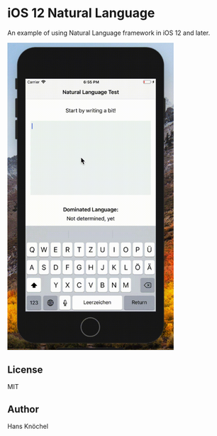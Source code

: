 # iOS 12 Natural Language

An example of using Natural Language framework in iOS 12 and later.

<img src="example.gif" alt="Example" width="375" />

## License

MIT

## Author

Hans Knöchel
